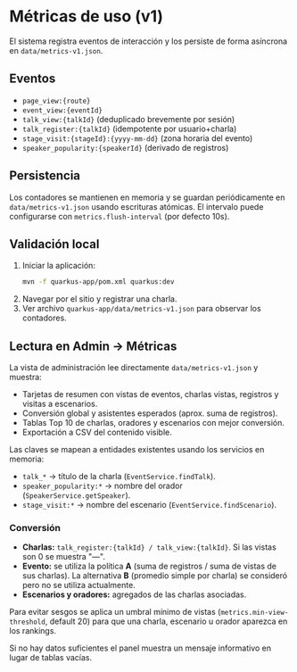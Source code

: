 # Métricas de uso (v1)

El sistema registra eventos de interacción y los persiste de forma asíncrona en `data/metrics-v1.json`.

## Eventos

- `page_view:{route}`
- `event_view:{eventId}`
- `talk_view:{talkId}` (deduplicado brevemente por sesión)
- `talk_register:{talkId}` (idempotente por usuario+charla)
- `stage_visit:{stageId}:{yyyy-mm-dd}` (zona horaria del evento)
- `speaker_popularity:{speakerId}` (derivado de registros)

## Persistencia

Los contadores se mantienen en memoria y se guardan periódicamente en `data/metrics-v1.json` usando escrituras atómicas. El intervalo puede configurarse con `metrics.flush-interval` (por defecto 10s).

## Validación local

1. Iniciar la aplicación:
   ```bash
   mvn -f quarkus-app/pom.xml quarkus:dev
   ```
2. Navegar por el sitio y registrar una charla.
3. Ver archivo `quarkus-app/data/metrics-v1.json` para observar los contadores.

## Lectura en Admin → Métricas

La vista de administración lee directamente `data/metrics-v1.json` y muestra:

- Tarjetas de resumen con vistas de eventos, charlas vistas, registros y visitas a escenarios.
- Conversión global y asistentes esperados (aprox. suma de registros).
- Tablas Top 10 de charlas, oradores y escenarios con mejor conversión.
- Exportación a CSV del contenido visible.

Las claves se mapean a entidades existentes usando los servicios en memoria:

- `talk_*` → título de la charla (`EventService.findTalk`).
- `speaker_popularity:*` → nombre del orador (`SpeakerService.getSpeaker`).
- `stage_visit:*` → nombre del escenario (`EventService.findScenario`).

### Conversión

- **Charlas:** `talk_register:{talkId} / talk_view:{talkId}`. Si las vistas son 0 se muestra "—".
- **Evento:** se utiliza la política **A** (suma de registros / suma de vistas de sus charlas). La alternativa **B** (promedio simple por charla) se consideró pero no se utiliza actualmente.
- **Escenarios y oradores:** agregados de las charlas asociadas.

Para evitar sesgos se aplica un umbral mínimo de vistas (`metrics.min-view-threshold`, default 20) para que una charla, escenario u orador aparezca en los rankings.

Si no hay datos suficientes el panel muestra un mensaje informativo en lugar de tablas vacías.
